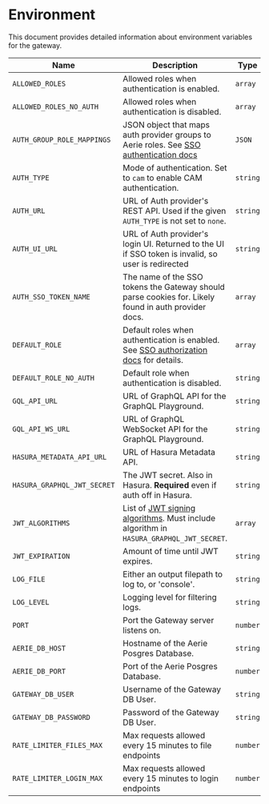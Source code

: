 # Environment

This document provides detailed information about environment variables for the gateway.

| Name                        | Description                                                                                          | Type     | Default                                        |
|-----------------------------|------------------------------------------------------------------------------------------------------|----------|------------------------------------------------|
| `ALLOWED_ROLES`             | Allowed roles when authentication is enabled.                                                        | `array`  | ["user", "viewer"]                             |
| `ALLOWED_ROLES_NO_AUTH`     | Allowed roles when authentication is disabled.                                                       | `array`  | ["aerie_admin", "user", "viewer"]              |
| `AUTH_GROUP_ROLE_MAPPINGS`  | JSON object that maps auth provider groups to Aerie roles. See [SSO authentication docs][SSO authn]  | `JSON`   | {}                                             |
| `AUTH_TYPE`                 | Mode of authentication. Set to `cam` to enable CAM authentication.                                   | `string` | none                                           |
| `AUTH_URL`                  | URL of Auth provider's REST API. Used if the given `AUTH_TYPE` is not set to `none`.                 | `string` | https://atb-ocio-12b.jpl.nasa.gov:8443/cam-api |
| `AUTH_UI_URL`               | URL of Auth provider's login UI. Returned to the UI if SSO token is invalid, so user is redirected   | `string` | https://atb-ocio-12b.jpl.nasa.gov:8443/cam-ui  |
| `AUTH_SSO_TOKEN_NAME`       | The name of the SSO tokens the Gateway should parse cookies for. Likely found in auth provider docs. | `array`  | ["iPlanetDirectoryPro"]                        |
| `DEFAULT_ROLE`              | Default roles when authentication is enabled. See [SSO authorization docs][SSO authz] for details.   | `array`  | ["user"]                                       |
| `DEFAULT_ROLE_NO_AUTH`      | Default role when authentication is disabled.                                                        | `string` | aerie_admin                                    |
| `GQL_API_URL`               | URL of GraphQL API for the GraphQL Playground.                                                       | `string` | http://localhost:8080/v1/graphql               |
| `GQL_API_WS_URL`            | URL of GraphQL WebSocket API for the GraphQL Playground.                                             | `string` | ws://localhost:8080/v1/graphql                 |
| `HASURA_METADATA_API_URL`   | URL of Hasura Metadata API.                                                                          | `string` | http://hasura:8080/v1/metadata                 |
| `HASURA_GRAPHQL_JWT_SECRET` | The JWT secret. Also in Hasura. **Required** even if auth off in Hasura.                             | `string` |                                                |
| `JWT_ALGORITHMS`            | List of [JWT signing algorithms][algorithms]. Must include algorithm in `HASURA_GRAPHQL_JWT_SECRET`. | `array`  | ["HS256"]                                      |
| `JWT_EXPIRATION`            | Amount of time until JWT expires.                                                                    | `string` | 36h                                            |
| `LOG_FILE`                  | Either an output filepath to log to, or 'console'.                                                   | `string` | console                                        |
| `LOG_LEVEL`                 | Logging level for filtering logs.                                                                    | `string` | warn                                           |
| `PORT`                      | Port the Gateway server listens on.                                                                  | `number` | 9000                                           |
| `AERIE_DB_HOST`             | Hostname of the Aerie Posgres Database.                                                              | `string` | localhost                                      |
| `AERIE_DB_PORT`             | Port of the Aerie Posgres Database.                                                                  | `number` | 5432                                           |
| `GATEWAY_DB_USER`           | Username of the Gateway DB User.                                                                     | `string` |                                                |
| `GATEWAY_DB_PASSWORD`       | Password of the Gateway DB User.                                                                     | `string` |                                                |
| `RATE_LIMITER_FILES_MAX`    | Max requests allowed every 15 minutes to file endpoints                                              | `number` | 1000                                           |
| `RATE_LIMITER_LOGIN_MAX`    | Max requests allowed every 15 minutes to login endpoints                                             | `number` | 1000                                           |

[algorithms]: https://github.com/auth0/node-jsonwebtoken#algorithms-supported
[SSO authn]: https://nasa-ammos.github.io/aerie-docs/deployment/advanced-authentication
[SSO authz]: https://nasa-ammos.github.io/aerie-docs/deployment/advanced-permissions
